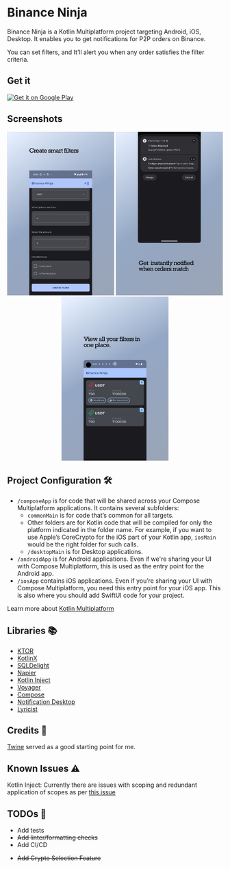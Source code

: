 # Binance Ninja

Binance Ninja is a Kotlin Multiplatform project targeting Android, iOS, Desktop. It enables you to
get notifications for P2P orders on Binance.

You can set filters, and It’ll alert you when any order satisfies the filter criteria.

## Get it

<a href='https://play.google.com/store/apps/details?id=dev.anvith.binanceninja&pcampaignid=github'><img alt='Get it on Google Play' src='https://play.google.com/intl/en_us/badges/static/images/badges/en_badge_web_generic.png' width="200px"/></a>

## Screenshots

<p style="text-align: center;">
  <img src="screenshots/featured/create%20filter.png" width="250" alt="Create Filters"/>
  <img src="screenshots/featured/get_notified.png" width="250" alt="Get Notifications"/>
  <img src="screenshots/featured/view_filters.png" width="250" alt="View Filters"/>

</p>

## Project Configuration 🛠️

* `/composeApp` is for code that will be shared across your Compose Multiplatform applications.
  It contains several subfolders:
    - `commonMain` is for code that’s common for all targets.
    - Other folders are for Kotlin code that will be compiled for only the platform indicated in the
      folder name.
      For example, if you want to use Apple’s CoreCrypto for the iOS part of your Kotlin app,
      `iosMain` would be the right folder for such calls.
    - `/desktopMain` is for Desktop applications.
* `/androidApp` is for Android applications. Even if we're sharing your UI with Compose Multiplatform,
  this is used as the entry point for the Android app.
* `/iosApp` contains iOS applications. Even if you’re sharing your UI with Compose Multiplatform,
  you need this entry point for your iOS app. This is also where you should add SwiftUI code for
  your project.

Learn more
about [Kotlin Multiplatform](https://www.jetbrains.com/help/kotlin-multiplatform-dev/get-started.html)

## Libraries 📚

- [KTOR](/https://ktor.io/docs/http-client-multiplatform.html/)
- [KotlinX](/https://github.com/Kotlin/kotlinx.serialization/) 
- [SQLDelight](https://cashapp.github.io/sqldelight/2.0.0)
- [Napier](https://github.com/AAkira/Napier)
- [Kotlin Inject](/https://github.com/evant/kotlin-inject/)
- [Voyager](https://github.com/adrielcafe/voyager)
- [Compose](https://developer.android.com/jetpack/compose)
- [Notification Desktop](/https://github.com/dorkbox/Notify/)
- [Lyricist](/https://github.com/adrielcafe/lyricist/)

## Credits 🙌

[Twine](https://github.com/msasikanth/twine) served as a good starting point for me.

## Known Issues ⚠️

Kotlin Inject: Currently there are issues with scoping and redundant application of scopes as
per [this issue](/https://github.com/evant/kotlin-inject/issues/320/)

## TODOs 📝

- Add tests
- ~~Add linter/formatting checks~~
- Add CI/CD
+ ~~Add Crypto Selection Feature~~